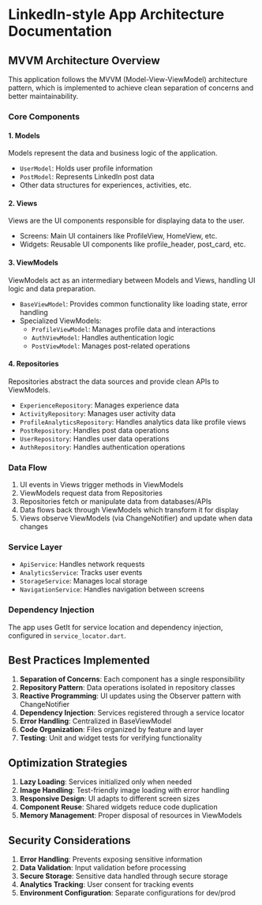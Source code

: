 # LinkedIn-style App Architecture Documentation

## MVVM Architecture Overview

This application follows the MVVM (Model-View-ViewModel) architecture pattern, which is implemented to achieve clean separation of concerns and better maintainability.

### Core Components

#### 1. Models
Models represent the data and business logic of the application.

- `UserModel`: Holds user profile information
- `PostModel`: Represents LinkedIn post data
- Other data structures for experiences, activities, etc.

#### 2. Views
Views are the UI components responsible for displaying data to the user.

- Screens: Main UI containers like ProfileView, HomeView, etc.
- Widgets: Reusable UI components like profile_header, post_card, etc.

#### 3. ViewModels
ViewModels act as an intermediary between Models and Views, handling UI logic and data preparation.

- `BaseViewModel`: Provides common functionality like loading state, error handling
- Specialized ViewModels:
  - `ProfileViewModel`: Manages profile data and interactions
  - `AuthViewModel`: Handles authentication logic
  - `PostViewModel`: Manages post-related operations

#### 4. Repositories
Repositories abstract the data sources and provide clean APIs to ViewModels.

- `ExperienceRepository`: Manages experience data
- `ActivityRepository`: Manages user activity data
- `ProfileAnalyticsRepository`: Handles analytics data like profile views
- `PostRepository`: Handles post data operations
- `UserRepository`: Handles user data operations
- `AuthRepository`: Handles authentication operations

### Data Flow

1. UI events in Views trigger methods in ViewModels
2. ViewModels request data from Repositories
3. Repositories fetch or manipulate data from databases/APIs
4. Data flows back through ViewModels which transform it for display
5. Views observe ViewModels (via ChangeNotifier) and update when data changes

### Service Layer

- `ApiService`: Handles network requests
- `AnalyticsService`: Tracks user events
- `StorageService`: Manages local storage
- `NavigationService`: Handles navigation between screens

### Dependency Injection

The app uses GetIt for service location and dependency injection, configured in `service_locator.dart`.

## Best Practices Implemented

1. **Separation of Concerns**: Each component has a single responsibility
2. **Repository Pattern**: Data operations isolated in repository classes
3. **Reactive Programming**: UI updates using the Observer pattern with ChangeNotifier
4. **Dependency Injection**: Services registered through a service locator
5. **Error Handling**: Centralized in BaseViewModel
6. **Code Organization**: Files organized by feature and layer
7. **Testing**: Unit and widget tests for verifying functionality

## Optimization Strategies

1. **Lazy Loading**: Services initialized only when needed
2. **Image Handling**: Test-friendly image loading with error handling
3. **Responsive Design**: UI adapts to different screen sizes
4. **Component Reuse**: Shared widgets reduce code duplication
5. **Memory Management**: Proper disposal of resources in ViewModels

## Security Considerations

1. **Error Handling**: Prevents exposing sensitive information
2. **Data Validation**: Input validation before processing
3. **Secure Storage**: Sensitive data handled through secure storage
4. **Analytics Tracking**: User consent for tracking events
5. **Environment Configuration**: Separate configurations for dev/prod

